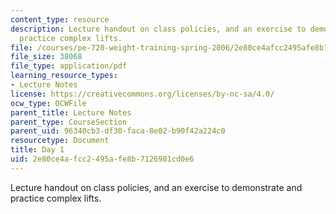```yaml
---
content_type: resource
description: Lecture handout on class policies, and an exercise to demonstrate and
  practice complex lifts.
file: /courses/pe-720-weight-training-spring-2006/2e80ce4afcc2495afe8b7126981cd0e6_day1.pdf
file_size: 38068
file_type: application/pdf
learning_resource_types:
- Lecture Notes
license: https://creativecommons.org/licenses/by-nc-sa/4.0/
ocw_type: OCWFile
parent_title: Lecture Notes
parent_type: CourseSection
parent_uid: 96340cb3-df30-faca-8e02-b90f42a224c0
resourcetype: Document
title: Day 1
uid: 2e80ce4a-fcc2-495a-fe8b-7126981cd0e6
---
```

Lecture handout on class policies, and an exercise to demonstrate and practice complex lifts.